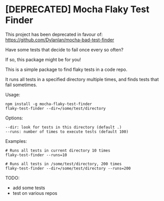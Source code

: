 [DEPRECATED] Mocha Flaky Test Finder
==================

This project has been deprecated in favour of: https://github.com/Dylanlan/mocha-bad-test-finder

Have some tests that decide to fail once every so often?

If so, this package might be for you!

This is a simple package to find flaky tests in a code repo.

It runs all tests in a specified directory multiple times,
and finds tests that fail sometimes.

Usage:
```
npm install -g mocha-flaky-test-finder
flaky-test-finder --dir=/some/test/directory
```

Options:
```
--dir: look for tests in this directory (default .)
--runs: number of times to execute tests (default 100)
```

Examples:
```
# Runs all tests in current directory 10 times
flaky-test-finder --runs=10

# Runs all tests in /some/test/directory, 200 times
flaky-test-finder --dir=/some/test/directory --runs=200
```

TODO:
* add some tests
* test on various repos
